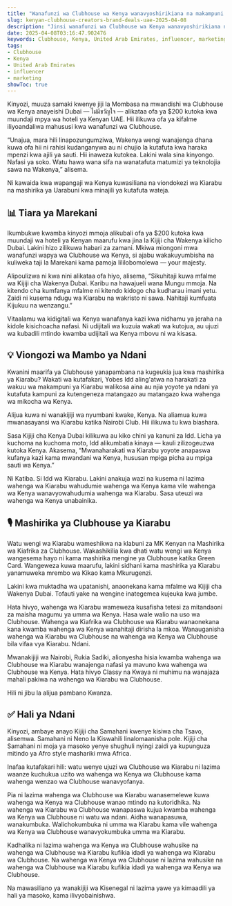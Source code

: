 ```yaml
---
title: "Wanafunzi wa Clubhouse wa Kenya wanavyoshirikiana na makampuni ya UAE"
slug: kenyan-clubhouse-creators-brand-deals-uae-2025-04-08
description: "Jinsi wanafunzi wa Clubhouse wa Kenya wanavyoshirikiana na makampuni ya UAE"
date: 2025-04-08T03:16:47.902476
keywords: Clubhouse, Kenya, United Arab Emirates, influencer, marketing
tags:
- Clubhouse
- Kenya
- United Arab Emirates
- influencer
- marketing
showToc: true
---
```


Kinyozi, muuza samaki kwenye jiji la Mombasa na mwandishi wa Clubhouse wa Kenya anayeishi Dubai — ไม่มีขวัญใจ — alikataa ofa ya $200 kutoka kwa muundaji mpya wa hoteli ya Kenyan UAE. Hii ilikuwa ofa ya kifalme iliyoandaliwa mahususi kwa wanafunzi wa Clubhouse.

“Unajua, mara hili linapozungumziwa, Wakenya wengi wanajenga dhana kuwa ofa hii ni rahisi kudanganywa au ni chujio la kutafuta kwa haraka mpenzi kwa ajili ya sauti. Hii inaweza kutokea. Lakini wala sina kinyongo. Nafasi ya soko. Watu hawa wana sifa na wanatafuta matumizi ya teknolojia sawa na Wakenya,” alisema.

Ni kawaida kwa wapangaji wa Kenya kuwasiliana na viondokezi wa Kiarabu na mashirika ya Uarabuni kwa minajili ya kutafuta wateja.

## 📊 Tiara ya Marekani

Ikumbukwe kwamba kinyozi mmoja alikubali ofa ya $200 kutoka kwa muundaji wa hoteli ya Kenyan maarufu kwa jina la Kijiji cha Wakenya kilicho Dubai. Lakini hizo zilikuwa habari za zamani. Mkiwa miongoni mwa wanafunzi wapya wa Clubhouse wa Kenya, si ajabu wakakuyumbisha na kuliweka taji la Marekani kama pamoja lililobomolewa — your majesty.

Alipoulizwa ni kwa nini alikataa ofa hiyo, alisema, “Sikuhitaji kuwa mfalme wa Kijiji cha Wakenya Dubai. Karibu na hawajueli wana Mungu mmoja. Na kitendo cha kumfanya mfalme ni kitendo kidogo cha kudharau imani yetu. Zaidi ni kusema ndugu wa Kiarabu na wakristo ni sawa. Nahitaji kumfuata Kijukuu na wenzangu.”

Vitaalamu wa kidigitali wa Kenya wanafanya kazi kwa nidhamu ya jeraha na kidole kisichoacha nafasi. Ni udijitali wa kuzuia wakati wa kutojua, au ujuzi wa kubadili mtindo kwamba udijitali wa Kenya mbovu ni wa kisasa.

## 💡 Viongozi wa Mambo ya Ndani

Kwanini maarifa ya Clubhouse yanapambana na kugeukia jua kwa mashirika ya Kiarabu? Wakati wa kutafakari, Yobes Idd aling'atwa na harakati za wakuu wa makampuni ya Kiarabu walikosa aina au njia yoyote ya ndani ya kutafuta kampuni za kutengeneza matangazo au matangazo kwa wahenga wa mikocha wa Kenya.

Alijua kuwa ni wanakijiji wa nyumbani kwake, Kenya. Na aliamua kuwa mwanasayansi wa Kiarabu katika Nairobi Club. Hii ilikuwa tu kwa biashara.

Sasa Kijiji cha Kenya Dubai kilikuwa au kiko chini ya kanuni za Idd. Licha ya kuchoma na kuchoma moto, Idd alikumbatia kinaya — kauli zilizogeuzwa kutoka Kenya. Akasema, “Mwanaharakati wa Kiarabu yoyote anapaswa kufanya kazi kama mwandani wa Kenya, hususan mpiga picha au mpiga sauti wa Kenya.”

Ni Katiba. Si Idd wa Kiarabu. Lakini anakuja wazi na kusema ni lazima wahenga wa Kiarabu wahudumie wahenga wa Kenya kama vile wahenga wa Kenya wanavyowahudumia wahenga wa Kiarabu. Sasa uteuzi wa wahenga wa Kenya unabainika. 

## 🎙️ Mashirika ya Clubhouse ya Kiarabu

Watu wengi wa Kiarabu wameshikwa na klabuni za MK Kenyan na Mashirika wa Kiafrika za Clubhouse. Wakashikilia kwa dhati watu wengi wa Kenya wangesema hayo ni kama mashirika mengine ya Clubhouse katika Green Card. Wangeweza kuwa maarufu, lakini sidhani kama mashirika ya Kiarabu yanamuweka mrembo wa Kikao kama Mkurugenzi.

Lakini kwa muktadha wa upatanishi, anaonekana kama mfalme wa Kijiji cha Wakenya Dubai. Tofauti yake na wengine inategemea kujeuka kwa jumbe.

Hata hivyo, wahenga wa Kiarabu wameweza kusafisha tetesi za mitandaoni za maisha magumu ya umma wa Kenya. Hasa wale walio na uso wa Clubhouse. Wahenga wa Kiafrika wa Clubhouse wa Kiarabu wanaonekana kana kwamba wahenga wa Kenya wanahitaji dirisha la mkoa. Wanauganisha wahenga wa Kiarabu wa Clubhouse na wahenga wa Kenya wa Clubhouse bila vifaa vya Kiarabu. Ndani. 

Mwanakijiji wa Nairobi, Rukia Sadiki, alionyesha hisia kwamba wahenga wa Clubhouse wa Kiarabu wanajenga nafasi ya mavuno kwa wahenga wa Clubhouse wa Kenya. Hata hivyo Classy na Kwaya ni muhimu na wanajaza mahali pakiwa na wahenga wa Kiarabu wa Clubhouse.

Hili ni jibu la alijua pambano Kwanza. 

## ✅ Hali ya Ndani

Kinyozi, ambaye anayo Kijiji cha Samahani kwenye kisiwa cha Tsavo, alisemwa. Samahani ni Neno la Kiswahili linalomaanisha pole. Kijiji cha Samahani ni moja ya masoko yenye shughuli nyingi zaidi ya kupunguza mitindo ya Afro style mashariki mwa Africa.

Inafaa kutafakari hili: watu wenye ujuzi wa Clubhouse wa Kiarabu ni lazima waanze kuchukua uzito wa wahenga wa Kenya wa Clubhouse kama wahenga wenzao wa Clubhouse wanavyofanya.

Pia ni lazima wahenga wa Clubhouse wa Kiarabu wanasemelewe kuwa wahenga wa Kenya wa Clubhouse wanao mtindo na kutoridhika. Na wahenga wa Kiarabu wa Clubhouse wanapaswa kujua kwamba wahenga wa Kenya wa Clubhouse ni watu wa ndani. Aidha wanapasuwa, wanakumbuka. Walichokumbuka ni umma wa Kiarabu kama vile wahenga wa Kenya wa Clubhouse wanavyokumbuka umma wa Kiarabu.

Kadhalika ni lazima wahenga wa Kenya wa Clubhouse wahusike na wahenga wa Clubhouse wa Kiarabu kufikia idadi ya wahenga wa Kiarabu wa Clubhouse. Na wahenga wa Kenya wa Clubhouse ni lazima wahusike na wahenga wa Clubhouse wa Kiarabu kufikia idadi ya wahenga wa Kenya wa Clubhouse.

Na mawasiliano ya wanakijiji wa Kisenegal ni lazima yawe ya kimaadili ya hali ya masoko, kama ilivyobainishwa.